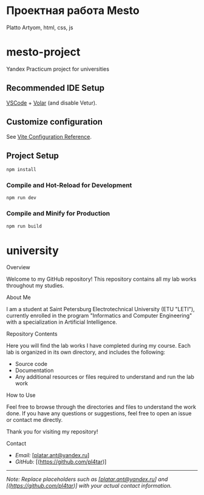 # Проектная работа Mesto

Platto Artyom, html, css, js
# mesto-project
Yandex Practicum project for universities 
## Recommended IDE Setup

[VSCode](https://code.visualstudio.com/) + [Volar](https://marketplace.visualstudio.com/items?itemName=Vue.volar) (and disable Vetur).

## Customize configuration

See [Vite Configuration Reference](https://vitejs.dev/config/).

## Project Setup

```sh
npm install
```

### Compile and Hot-Reload for Development

```sh
npm run dev
```

### Compile and Minify for Production

```sh
npm run build
```

# university
Overview

Welcome to my GitHub repository! This repository contains all my lab works throughout my studies.

About Me

I am a student at Saint Petersburg Electrotechnical University (ETU "LETI"), currently enrolled in the program "Informatics and Computer Engineering" with a specialization in Artificial Intelligence.

Repository Contents

Here you will find the lab works I have completed during my course. Each lab is organized in its own directory, and includes the following:

- Source code
- Documentation
- Any additional resources or files required to understand and run the lab work

How to Use

Feel free to browse through the directories and files to understand the work done. If you have any questions or suggestions, feel free to open an issue or contact me directly.

Thank you for visiting my repository!

Contact

- *Email:* [platar.ant@yandex.ru]
- *GitHub:* [(https://github.com/pl4tar)]

---

*Note: Replace placeholders such as [platar.ant@yandex.ru] and [(https://github.com/pl4tar)] with your actual contact information.*
